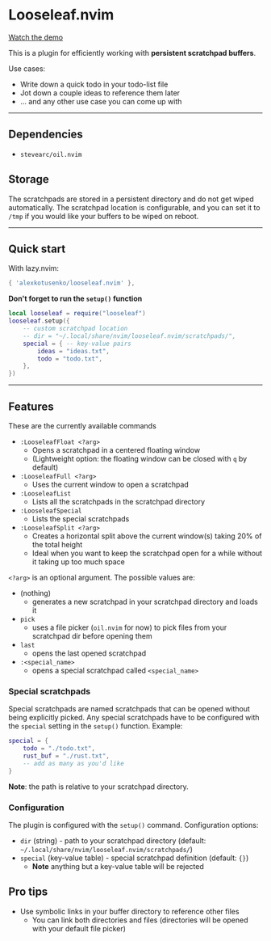 
# Looseleaf.nvim

[Watch the demo](./demo.mp4)

This is a plugin for efficiently working with **persistent scratchpad buffers**.

Use cases:
- Write down a quick todo in your todo-list file
- Jot down a couple ideas to reference them later
- ... and any other use case you can come up with

---

## Dependencies
- `stevearc/oil.nvim`

## Storage

The scratchpads are stored in a persistent directory and do not get wiped automatically.
The scratchpad location is configurable, and you can set it to `/tmp` if you would like your buffers to be wiped on reboot.

---

## Quick start

With lazy.nvim:
```lua
{ 'alexkotusenko/looseleaf.nvim' },
```

**Don't forget to run the `setup()` function**
```lua
local looseleaf = require("looseleaf")
looseleaf.setup({
    -- custom scratchpad location
	-- dir = "~/.local/share/nvim/looseleaf.nvim/scratchpads/",  
	special = { -- key-value pairs
		ideas = "ideas.txt",
		todo = "todo.txt",
	},
})
```


---

## Features

These are the currently available commands
- `:LooseleafFloat <?arg>`
    - Opens a scratchpad in a centered floating window
    - (Lightweight option: the floating window can be closed with `q` by default)
- `:LooseleafFull <?arg>`
    - Uses the current window to open a scratchpad
- `:LooseleafList`
    - Lists all the scratchpads in the scratchpad directory
- `:LooseleafSpecial`
    - Lists the special scratchpads
- `:LooseleafSplit <?arg>`
    - Creates a horizontal split above the current window(s) taking 20% of the total height
    - Ideal when you want to keep the scratchpad open for a while without it taking up too much space

`<?arg>` is an optional argument. The possible values are:
- (nothing)
    - generates a new scratchpad in your scratchpad directory and loads it
- `pick`
    - uses a file picker (`oil.nvim` for now) to pick files from your scratchpad dir before opening them
- `last`
    - opens the last opened scratchpad
- `:<special_name>`
    - opens a special scratchpad called `<special_name>`

### Special scratchpads

Special scratchpads are named scratchpads that can be opened without being explicitly picked.
Any special scratchpads have to be configured with the `special` setting in the `setup()` function.
Example:
```lua
special = {
    todo = "./todo.txt",
    rust_buf = "./rust.txt",
    -- add as many as you'd like
}
```
**Note**: the path is relative to your scratchpad directory.

### Configuration
The plugin is configured with the `setup()` command.
Configuration options:
- `dir` (string) - path to your scratchpad directory (default: `~/.local/share/nvim/looseleaf.nvim/scratchpads/`)
- `special` (key-value table) - special scratchpad definition (default: `{}`)
    - **Note** anything but a key-value table will be rejected

## Pro tips
- Use symbolic links in your buffer directory to reference other files
    - You can link both directories and files (directories will be opened with your default file picker)
